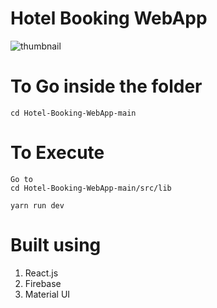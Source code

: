 # Hotel Booking WebApp

![thumbnail](https://github.com/Hexton09/Cloud_Performance_tuning/assets/98824774/68501708-458a-4943-af6c-bc9c1b8cbaca)


# To Go inside the folder
```
cd Hotel-Booking-WebApp-main
```
# To Execute
````
Go to
cd Hotel-Booking-WebApp-main/src/lib
````
```
yarn run dev
```

# Built using

1. React.js
2. Firebase
3. Material UI

